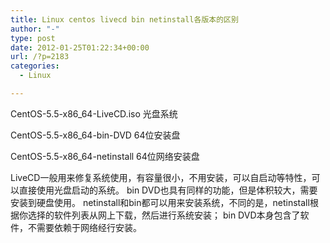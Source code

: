 ```yaml
---
title: Linux centos livecd bin netinstall各版本的区别
author: "-"
type: post
date: 2012-01-25T01:22:34+00:00
url: /?p=2183
categories:
  - Linux

---
```

CentOS-5.5-x86_64-LiveCD.iso 光盘系统
  
CentOS-5.5-x86_64-bin-DVD 64位安装盘
  
CentOS-5.5-x86_64-netinstall 64位网络安装盘

LiveCD一般用来修复系统使用，有容量很小，不用安装，可以自启动等特性，可以直接使用光盘启动的系统。 bin DVD也具有同样的功能，但是体积较大，需要安装到硬盘使用。 netinstall和bin都可以用来安装系统，不同的是，netinstall根据你选择的软件列表从网上下载，然后进行系统安装； bin DVD本身包含了软件，不需要依赖于网络经行安装。